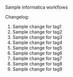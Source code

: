 Sample informatica workflows

Changelog: <br>
1) Sample change for tag1
2) Sample change for tag2
3) Sample change for tag3
4) Sample change for tag4
5) Sample change for tag5
6) Sample change for tag6
7) Sample change for tag7
8) Sample change for tag8
9) Sample change for tag9